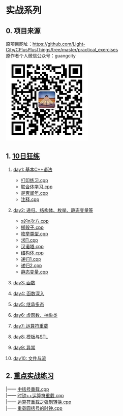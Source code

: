 # 实战系列

## 0. 项目来源

原项目网址：<https://github.com/Light-City/CPlusPlusThings/tree/master/practical_exercises>  
原作者个人微信公众号：guangcity  
![guangcity](https://github.com/Vuean/CPlusPlusThings/blob/master/basic_content/8.%20vptr_vtable/img/wechat.jpg)

## 1. [10日狂练](https://github.com/Vuean/CPlusPlusThings/tree/master/practical_exercises/10_day_practice)

1. [day1: 基本C++语法](https://github.com/Vuean/CPlusPlusThings/tree/master/practical_exercises/10_day_practice/day1) 

    - [打印练习.cpp](https://github.com/Vuean/CPlusPlusThings/pulls)
    - [联合体学习.cpp](https://github.com/Vuean/CPlusPlusThings/blob/master/practical_exercises/10_day_practice/day1/%E8%81%94%E5%90%88%E4%BD%93%E5%AD%A6%E4%B9%A0.cpp)
    - [是否闰年.cpp](https://github.com/Vuean/CPlusPlusThings/blob/master/practical_exercises/10_day_practice/day1/%E6%98%AF%E5%90%A6%E9%97%B0%E5%B9%B4.cpp)
    - [注释.cpp](https://github.com/Vuean/CPlusPlusThings/blob/master/practical_exercises/10_day_practice/day1/%E6%B3%A8%E9%87%8A.cpp)

2. [day2: 递归、结构体、枚举、静态变量等](https://github.com/Vuean/CPlusPlusThings/tree/master/practical_exercises/10_day_practice/day2)

    - [x的n次方.cpp](https://github.com/Vuean/CPlusPlusThings/blob/master/practical_exercises/10_day_practice/day2/x%E7%9A%84n%E6%AC%A1%E6%96%B9.cpp)
    - [掷骰子.cpp](https://github.com/Vuean/CPlusPlusThings/blob/master/practical_exercises/10_day_practice/day2/%E6%8E%B7%E9%AA%B0%E5%AD%90.cpp)
    - [枚举类型.cpp](https://github.com/Vuean/CPlusPlusThings/blob/master/practical_exercises/10_day_practice/day2/%E6%9E%9A%E4%B8%BE%E7%B1%BB%E5%9E%8B.cpp)
    - [求Π.cpp](https://github.com/Vuean/CPlusPlusThings/blob/master/practical_exercises/10_day_practice/day2/%E6%B1%82%CE%A0.cpp)
    - [汉诺塔.cpp](https://github.com/Vuean/CPlusPlusThings/blob/master/practical_exercises/10_day_practice/day2/%E6%B1%89%E8%AF%BA%E5%A1%94.cpp)
    - [结构体.cpp](https://github.com/Vuean/CPlusPlusThings/blob/master/practical_exercises/10_day_practice/day2/%E7%BB%93%E6%9E%84%E4%BD%93.cpp)
    - [递归1.cpp](https://github.com/Vuean/CPlusPlusThings/blob/master/practical_exercises/10_day_practice/day2/%E9%80%92%E5%BD%921.cpp)
    - [递归2.cpp](https://github.com/Vuean/CPlusPlusThings/blob/master/practical_exercises/10_day_practice/day2/%E9%80%92%E5%BD%922.cpp)
    - [静态变量.cpp](https://github.com/Vuean/CPlusPlusThings/blob/master/practical_exercises/10_day_practice/day2/%E9%9D%99%E6%80%81%E5%8F%98%E9%87%8F.cpp)

3. [day3: 函数]()
4. [day4: 函数深入]()
5. [day5: 继承多态]()
6. [day6: 虚函数、抽象类]()
7. [day7: 运算符重载]()
8. [day8: 模板与STL]()
9. [day9: 异常]()
10. [day10: 文件与流]()

## 2. [重点实战练习]()

|—— [中括号重载.cpp]()  
|—— [时钟++运算符重载.cpp]()  
|—— [运算符重载之强制转换.cpp]()  
|—— [重载圆括号的时钟.cpp]()  